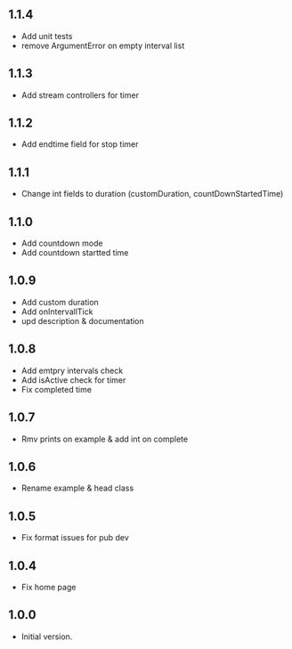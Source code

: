 ## 1.1.4
- Add unit tests
- remove ArgumentError on empty interval list

## 1.1.3
- Add stream controllers for timer

## 1.1.2
- Add endtime field for stop timer

## 1.1.1
- Change int fields to duration (customDuration, countDownStartedTime)

## 1.1.0
- Add countdown mode
- Add countdown startted time

## 1.0.9
- Add custom duration
- Add onIntervallTick
- upd description & documentation

## 1.0.8

- Add emtpry intervals check
- Add isActive check for timer
- Fix completed time

## 1.0.7

- Rmv prints on example & add int on complete

## 1.0.6

- Rename example & head class

## 1.0.5

- Fix format issues for pub dev

## 1.0.4

- Fix home page


## 1.0.0

- Initial version.








